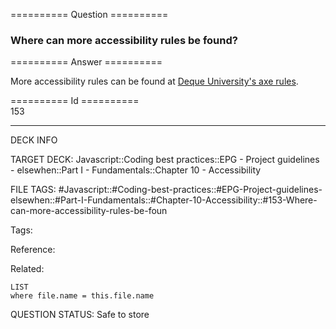 ========== Question ==========  

### Where can more accessibility rules be found?  

========== Answer ==========  

More accessibility rules can be found at [Deque University's axe rules](https://dequeuniversity.com/rules/axe).

========== Id ==========  
153

---

DECK INFO

TARGET DECK: Javascript::Coding best practices::EPG - Project guidelines - elsewhen::Part I - Fundamentals::Chapter 10 - Accessibility

FILE TAGS: #Javascript::#Coding-best-practices::#EPG-Project-guidelines-elsewhen::#Part-I-Fundamentals::#Chapter-10-Accessibility::#153-Where-can-more-accessibility-rules-be-foun

Tags:

Reference:

Related:

```dataview
LIST
where file.name = this.file.name
```

QUESTION STATUS: Safe to store

